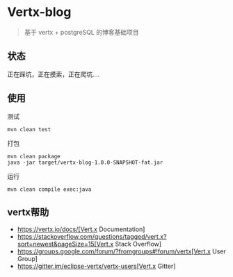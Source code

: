 # Vertx-blog

> 基于 vertx + postgreSQL 的博客基础项目

## 状态

正在踩坑，正在摸索，正在爬坑....

## 使用

测试
```
mvn clean test
```

打包
```
mvn clean package
java -jar target/vertx-blog-1.0.0-SNAPSHOT-fat.jar 
```

运行
```
mvn clean compile exec:java
```

## vertx帮助

* https://vertx.io/docs/[Vert.x Documentation]
* https://stackoverflow.com/questions/tagged/vert.x?sort=newest&pageSize=15[Vert.x Stack Overflow]
* https://groups.google.com/forum/?fromgroups#!forum/vertx[Vert.x User Group]
* https://gitter.im/eclipse-vertx/vertx-users[Vert.x Gitter]


